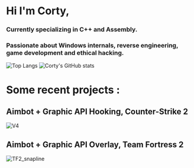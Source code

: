 # Hi I'm Corty,
### Currently specializing in C++ and Assembly. 
### Passionate about Windows internals, reverse engineering, game development and ethical hacking.

![Top Langs](https://github-readme-stats.vercel.app/api/top-langs/?username=kalvin-eliazord&size_weight=0.5&count_weight=0.5&theme=radical)
![Corty's GitHub stats](https://github-readme-stats.vercel.app/api?username=kalvin-eliazord&show_icons=true&theme=radical) 

# Some recent projects :
## Aimbot + Graphic API Hooking, Counter-Strike 2
![V4](https://github.com/kalvin-eliazord/kalvin-eliazord/assets/61147281/f2d5984e-1607-4e2b-bee7-7dceaf056d17)

## Aimbot + Graphic API Overlay, Team Fortress 2
![TF2_snapline](https://github.com/kalvin-eliazord/kalvin-eliazord/assets/61147281/d43df4c5-0a9b-4ee1-88b8-77b0ab395ca4)
